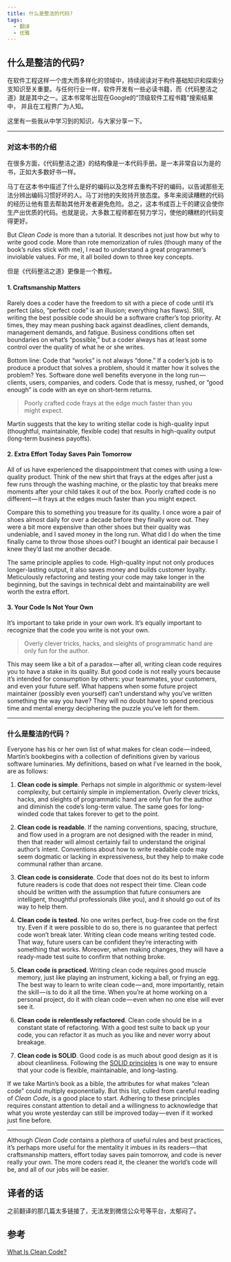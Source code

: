 ```yaml
---
title: 什么是整洁的代码?
tags:
  - 翻译
  - 优雅
---
```


什么是整洁的代码?
--------------

在软件工程这样一个庞大而多样化的领域中，持续阅读对于构件基础知识和探索分支知识至关重要。与任何行业一样，软件开发有一些必读书籍，而《代码整洁之道》就是其中之一。这本书常年出现在Google的“顶级软件工程书籍”搜索结果中， 并且在工程界广为人知。

这里有一些我从中学习到的知识，与大家分享一下。

---

### 对这本书的介绍

在很多方面，《代码整洁之道》的结构像是一本代码手册。是一本非常自以为是的书，正如大多数好书一样。

马丁在这本书中描述了什么是好的编码以及怎样去重构不好的编码，以告诫那些无法分辨出编码习惯好坏的人。马丁对他的失败持开放态度。多年来阅读糟糕的代码的经历让他有意去帮助其他开发者避免危险。总之，这本书成百上千的建议会使你生产出优质的代码。也就是说，大多数工程师都在努力学习，使他的糟糕的代码变得更好。

But *Clean Code* is more than a tutorial. It describes not just how but why to write good code. More than rote memorization of rules (though many of the book’s rules stick with me), I read to understand a great programmer’s inviolable values. For me, it all boiled down to three key concepts.

但是《代码整洁之道》更像是一个教程。

#### **1\. Craftsmanship Matters**

Rarely does a coder have the freedom to sit with a piece of code until it’s perfect (also, “perfect code” is an illusion; everything has flaws). Still, writing the best possible code should be a software crafter’s top priority. At times, they may mean pushing back against deadlines, client demands, management demands, and fatigue. Business conditions often set boundaries on what’s “possible,” but a coder always has at least some control over the quality of what he or she writes.

Bottom line: Code that “works” is not always “done.” If a coder’s job is to produce a product that solves a problem, should it matter how it solves the problem? Yes. Software done well benefits everyone in the long run — clients, users, companies, and coders. Code that is messy, rushed, or “good enough” is code with an eye on short-term returns.

> Poorly crafted code frays at the edge much faster than you might expect.

Martin suggests that the key to writing stellar code is high-quality input (thoughtful, maintainable, flexible code) that results in high-quality output (long-term business payoffs).

#### **2\. Extra Effort Today Saves Pain Tomorrow**

All of us have experienced the disappointment that comes with using a low-quality product. Think of the new shirt that frays at the edges after just a few runs through the washing machine, or the plastic toy that breaks mere moments after your child takes it out of the box. Poorly crafted code is no different — it frays at the edges much faster than you might expect.

Compare this to something you treasure for its quality. I once wore a pair of shoes almost daily for over a decade before they finally wore out. They were a bit more expensive than other shoes but their quality was undeniable, and I saved money in the long run. What did I do when the time finally came to throw those shoes out? I bought an identical pair because I knew they’d last me another decade.

The same principle applies to code. High-quality input not only produces longer-lasting output, it also saves money and builds customer loyalty. Meticulously refactoring and testing your code may take longer in the beginning, but the savings in technical debt and maintainability are well worth the extra effort.

#### **3\. Your Code Is Not Your Own**

It’s important to take pride in your own work. It’s equally important to recognize that the code you write is not your own.

> Overly clever tricks, hacks, and sleights of programmatic hand are only fun for the author.

This may seem like a bit of a paradox — after all, writing clean code requires you to have a stake in its quality. But good code is not really yours because it’s intended for consumption by others: your teammates, your customers, and even your future self. What happens when some future project maintainer (possibly even yourself) can’t understand why you’ve written something the way you have? They will no doubt have to spend precious time and mental energy deciphering the puzzle you’ve left for them.

***

### 什么是整洁的代码？

Everyone has his or her own list of what makes for clean code — indeed, Martin’s bookbegins with a collection of definitions given by various software luminaries. My definitions, based on what I’ve learned in the book, are as follows:

1.  **Clean code is simple**. Perhaps not simple in algorithmic or system-level complexity, but certainly simple in implementation. Overly clever tricks, hacks, and sleights of programmatic hand are only fun for the author and diminish the code’s long-term value. The same goes for long-winded code that takes forever to get to the point.

2.  **Clean code is** **readable**. If the naming conventions, spacing, structure, and flow used in a program are not designed with the reader in mind, then that reader will almost certainly fail to understand the original author’s intent. Conventions about how to write readable code may seem dogmatic or lacking in expressiveness, but they help to make code communal rather than arcane.

3.  **Clean code is considerate**. Code that does not do its best to inform future readers is code that does not respect their time. Clean code should be written with the assumption that future consumers are intelligent, thoughtful professionals (like you), and it should go out of its way to help them.

4.  **Clean code is** **tested**. No one writes perfect, bug-free code on the first try. Even if it were possible to do so, there is no guarantee that perfect code won’t break later. Writing clean code means writing tested code. That way, future users can be confident they’re interacting with something that works. Moreover, when making changes, they will have a ready-made test suite to confirm that nothing broke.

5.  **Clean code is practiced**. Writing clean code requires good muscle memory, just like playing an instrument, kicking a ball, or frying an egg. The best way to learn to write clean code — and, more importantly, retain the skill — is to do it all the time. When you’re at home working on a personal project, do it with clean code — even when no one else will ever see it.
6.  **Clean code is relentlessly refactored**. Clean code should be in a constant state of refactoring. With a good test suite to back up your code, you can refactor it as much as you like and never worry about breakage.

7.  **Clean code is SOLID**. Good code is as much about good design as it is about cleanliness. Following the [SOLID principles](https://medium.com/@severinperez/writing-flexible-code-with-the-single-responsibility-principle-b71c4f3f883f) is one way to ensure that your code is flexible, maintainable, and long-lasting.

If we take Martin’s book as a bible, the attributes for what makes “clean code” could multiply exponentially. But this list, culled from careful reading of *Clean Code*, is a good place to start. Adhering to these principles requires constant attention to detail and a willingness to acknowledge that what you wrote yesterday can still be improved today — even if it worked just fine before.

* * *

Although *Clean Code* contains a plethora of useful rules and best practices, it’s perhaps more useful for the mentality it imbues in its readers — that craftsmanship matters, effort today saves pain tomorrow, and code is never really your own. The more coders read it, the cleaner the world’s code will be, and all of our jobs will be easier.


译者的话
--------
之前翻译的那几篇太多链接了，无法发到微信公众号等平台，太郁闷了。


参考
----

[What Is Clean Code?](https://medium.com/s/story/reflections-on-clean-code-8c9b683277ca)
